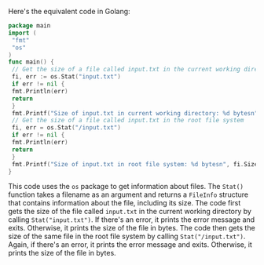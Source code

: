 Here's the equivalent code in Golang:
```go
package main
import (
 "fmt"
 "os"
)
func main() {
 // Get the size of a file called input.txt in the current working directory
 fi, err := os.Stat("input.txt")
 if err != nil {
 fmt.Println(err)
 return
 }
 fmt.Printf("Size of input.txt in current working directory: %d bytesn", fi.Size())
 // Get the size of a file called input.txt in the root file system
 fi, err = os.Stat("/input.txt")
 if err != nil {
 fmt.Println(err)
 return
 }
 fmt.Printf("Size of input.txt in root file system: %d bytesn", fi.Size())
}
``` 
This code uses the `os` package to get information about files. The `Stat()` function takes a filename as an argument and returns a `FileInfo` structure that contains information about the file, including its size. The code first gets the size of the file called `input.txt` in the current working directory by calling `Stat("input.txt")`. If there's an error, it prints the error message and exits. Otherwise, it prints the size of the file in bytes. 
The code then gets the size of the same file in the root file system by calling `Stat("/input.txt")`. Again, if there's an error, it prints the error message and exits. Otherwise, it prints the size of the file in bytes.


